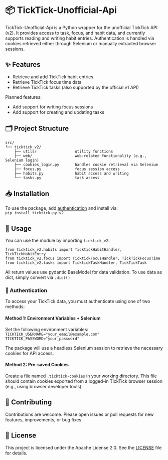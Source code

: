 # 📦 TickTick-Unofficial-Api

TickTick-Unofficial-Api is a Python wrapper for the unofficial TickTick API (v2). 
It provides access to task, focus, and habit data, and currently supports reading and writing habit entries. 
Authentication is handled via cookies retrieved either through Selenium or manually extracted browser sessions.

## ✨ Features

- Retrieve and add TickTick habit entries
- Retrieve TickTick focus time data
- Retrieve TickTick tasks (also supported by the official v1 API)

Planned features:
- Add support for writing focus sessions
- Add support for creating and updating tasks

## 🗂️ Project Structure

```
src/  
└── ticktick_v2/  
    ├── utils/                 utility functions  
    ├── web/                   web-related functionality (e.g., Selenium login)  
    ├── cookies_login.py       handles cookie retrieval via Selenium  
    ├── focus.py               focus session access  
    ├── habits.py              habit access and writing  
    └── tasks.py               task access
```

## 📥 Installation

To use the package, add [authentication](#-authentication) and install via:  
`pip install ticktick-py-v2`


## 🚀 Usage

You can use the module by importing `ticktick_v2`:
```
from ticktick_v2.habits import TicktickHabitHandler, TickTickHabitEntry 
from ticktick_v2.focus import TicktickFocusHandler, TickTickFocusTime
from ticktick_v2.tasks import TicktickTaskHandler, TickTickTask
```

All return values use pydantic BaseModel for data validation. 
To use data as dict, simply convert via `.dict()`

### 🔐 Authentication

To access your TickTick data, you must authenticate using one of two methods:

#### Method 1: Environment Variables + Selenium

Set the following environment variables:  
`TICKTICK_USERNAME="your_email@example.com"`  
`TICKTICK_PASSWORD="your_password"`

The package will use a headless Selenium session to retrieve the necessary cookies for API access.

#### Method 2: Pre-saved Cookies

Create a file named `.ticktick-cookies` in your working directory. 
This file should contain cookies exported from a logged-in TickTick browser session (e.g., using browser developer tools).


## 🤝 Contributing

Contributions are welcome. Please open issues or pull requests for new features, improvements, or bug fixes.

## 🪪 License

This project is licensed under the Apache License 2.0. See the [LICENSE](LICENSE) file for details.
